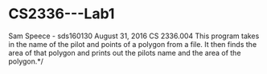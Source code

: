 # CS2336---Lab1

Sam Speece - sds160130
August 31, 2016
CS 2336.004
This program takes in the name of the pilot and points of a polygon from a file.  It then finds the area of that polygon
and prints out the pilots name and the area of the polygon.*/
